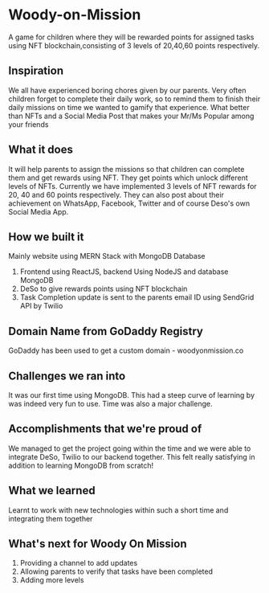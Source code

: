 # Woody-on-Mission
A game for children where they will be rewarded points for assigned tasks using NFT blockchain,consisting of 3 levels of 20,40,60 points respectively.

## Inspiration
We all have experienced boring chores given by our parents. Very often children forget to complete their daily work, so to remind them to finish their daily missions on time we wanted to gamify that experience. What better than NFTs and a Social Media Post that makes your Mr/Ms Popular among your friends

## What it does
It will help parents to assign the missions so that children can complete them and get rewards using NFT.
They get points which unlock different levels of NFTs. Currently we have implemented 3 levels of NFT rewards for 20, 40 and 60 points respectively. 
They can also post about their achievement on WhatsApp, Facebook, Twitter and of course Deso's own Social Media App.

## How we built it
Mainly website using MERN Stack with MongoDB Database
1. Frontend using ReactJS, backend Using NodeJS and database MongoDB
2. DeSo to give rewards points using NFT blockchain
3. Task Completion update is sent to the parents email ID using SendGrid API by Twilio

## Domain Name from GoDaddy Registry
GoDaddy has been used to get a custom domain - woodyonmission.co

## Challenges we ran into
It was our first time using MongoDB. This had a steep curve of learning by was indeed very fun to use. Time was also a major challenge.

## Accomplishments that we're proud of
We managed to get the project going within the time and we were able to integrate DeSo, Twilio to our backend together. This felt really satisfying in addition to learning MongoDB from scratch!

## What we learned
Learnt to work with new technologies within such a short time and integrating them together

## What's next for Woody On Mission
1. Providing a channel to add updates
2. Allowing parents to verify that tasks have been completed
3. Adding more levels

